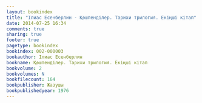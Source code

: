 ```yaml
---
layout: bookindex
title: "Ілиас Есенберлин - Қөшпенділер. Тарихи трилогия. Екіңші кітап"
date: 2014-07-25 16:34
comments: true
sharing: true
footer: true
pagetype: bookindex
bookindex: 002-000003
bookauthor: Ілиас Есенберлин
bookname: Қөшпенділер. Тарихи трилогия. Екіңші кітап
bookvolume: 2
bookvolumes: N
bookfilecount: 164
bookpublisher: Жазушы
bookpublishedyear: 1976
---
```

